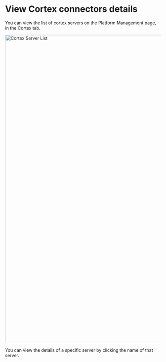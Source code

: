 # View Cortex connectors details

You can view the list of cortex servers on the Platform Management page, in the Cortex tab.

<img src="../images/cortex-server-list.png" alt="Cortex Server List" width="1000" height="1000"/>

You can view the details of a specific server by clicking the name of that server.




